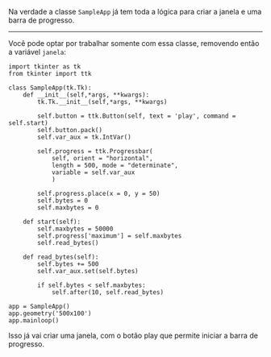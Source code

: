 Na verdade a classe `SampleApp` já tem toda a lógica para criar a janela e uma barra de progresso.


----------

Você pode optar por trabalhar somente com essa classe, removendo então a variável `janela`:

    import tkinter as tk
    from tkinter import ttk
    
    class SampleApp(tk.Tk):
        def __init__(self,*args, **kwargs):
            tk.Tk.__init__(self,*args, **kwargs)
    
            self.button = ttk.Button(self, text = 'play', command = self.start)
            self.button.pack()
            self.var_aux = tk.IntVar()
    
            self.progress = ttk.Progressbar(
                self, orient = "horizontal",
                length = 500, mode = "determinate",
                variable = self.var_aux
                )
    
            self.progress.place(x = 0, y = 50)
            self.bytes = 0
            self.maxbytes = 0
    
        def start(self):
            self.maxbytes = 50000
            self.progress['maximum'] = self.maxbytes
            self.read_bytes()
    
        def read_bytes(self):
            self.bytes += 500
            self.var_aux.set(self.bytes)
    
            if self.bytes < self.maxbytes:
                self.after(10, self.read_bytes)
    
    app = SampleApp()
    app.geometry('500x100')
    app.mainloop()

Isso já vai criar uma janela, com o botão play que permite iniciar a barra de progresso.
